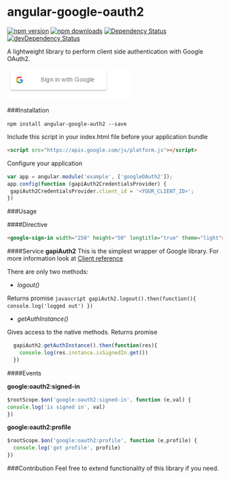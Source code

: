 # angular-google-oauth2
[![npm version](https://img.shields.io/npm/v/angular-google-oauth2.svg?style=flat-square)](https://www.npmjs.org/package/angular-google-oauth2)
[![npm downloads](https://img.shields.io/npm/dm/angular-google-oauth2.svg?style=flat-square)](https://www.npmjs.org/package/angular-google-oauth2)
[![Dependency Status](https://david-dm.org/AOlefirenko/angular-google-oauth2.svg)](https://david-dm.org/AOlefirenko/angular-google-oauth2)
[![devDependency Status](https://david-dm.org/AOlefirenko/angular-google-oauth2/dev-status.svg)](https://david-dm.org/AOlefirenko/angular-google-oauth2#info=devDependencies)

A lightweight library to perform client side authentication with Google OAuth2.

![example](https://github.com/AOlefirenko/angular-google-oauth2/blob/master/demo/example.PNG)




###Installation

  ```npm install angular-google-auth2 --save```

Include this script in your index.html file before your application bundle
```html
<script src="https://apis.google.com/js/platform.js"></script>
```
Configure your application
  ```javascript
var app = angular.module('example', ['googleOAuth2']);
app.config(function (gapiAuth2CredentialsProvider) {
   gapiAuth2CredentialsProvider.client_id = '<YOUR_CLIENT_ID>';
})
  ```
###Usage

####Directive
  ```html
<google-sign-in width="250" height="50" longtitle="true" theme="light"></google-sign-in>
  ```

####Service
 **gapiAuth2**
  This is the simplest wrapper of Google library. For more information look at [Client reference](https://developers.google.com/identity/sign-in/web/reference)

 There are only two methods:

 * *logout()*

  Returns promise
    ```javascript
    gapiAuth2.logout().then(function(){
      console.log('logged out')
    })
    ```
 * *getAuthInstance()*

 Gives access to the native methods. Returns promise
  ```javascript
    gapiAuth2.getAuthInstance().then(function(res){
      console.log(res.instance.isSignedIn.get())
    })
```
####Events

  **google:oauth2:signed-in**
  ```javascript
$rootScope.$on('google:oauth2:signed-in', function (e,val) {
  console.log('is signed in', val)
})
  ```

  **google:oauth2:profile**
```javascript
$rootScope.$on('google:oauth2:profile', function (e,profile) {
  console.log('got profile', profile)
})
  ```

###Contribution
Feel free to extend functionality of this library if you need.
